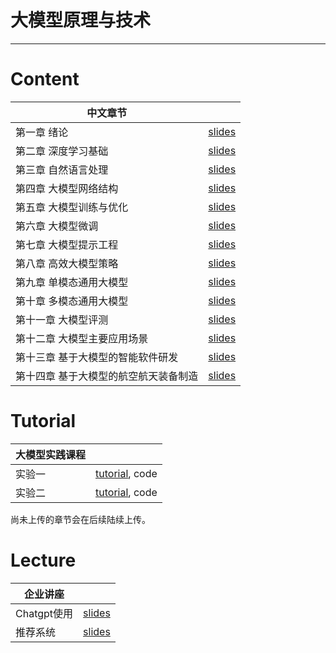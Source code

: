 # 大模型原理与技术
---


# Content

| 中文章节  |  |
| ------------ | ------------ |
| 第一章 绪论 | [slides](/docs/chap1.pdf) |
| 第二章 深度学习基础  | [slides](./docs/chap2.pdf) |
| 第三章 自然语言处理     | [slides](./docs/chap3.pdf) |
| 第四章 大模型网络结构   | [slides](./docs/chap4.pdf)|
| 第五章 大模型训练与优化   | [slides](./docs/chap5.pdf)|
| 第六章 大模型微调   |[slides](./docs/chap6.pdf) |
| 第七章 大模型提示工程 | [slides](./docs/chap7.pdf) |
| 第八章 高效大模型策略  | [slides](./docs/chap8.pdf) |
| 第九章 单模态通用大模型 | [slides](./docs/chap9.pdf) |
| 第十章 多模态通用大模型  | [slides](./docs/chap10.pdf) |
| 第十一章 大模型评测           | [slides](./docs/chap11.pdf) |
| 第十二章 大模型主要应用场景  | [slides](./docs/chap12.pdf)|
| 第十三章 基于大模型的智能软件研发 | [slides](./docs/chap14.pdf) |
| 第十四章 基于大模型的航空航天装备制造                   | [slides](./docs/chap14.pdf) |



# Tutorial

| 大模型实践课程 | |
| ------------ | ------------ |
| 实验一 | [tutorial](./docs/tutorial/实验课1.pdf), code |
| 实验二  | [tutorial](./docs/tutorial/实验课2.pdf), code|


尚未上传的章节会在后续陆续上传。

# Lecture
| 企业讲座 | |
| ------------ | ------------ |
| Chatgpt使用 | [slides](./docs/lecture/Chatgpt使用.pdf) |
| 推荐系统  | [slides](./docs/lecture/推荐系统.pdf)|

